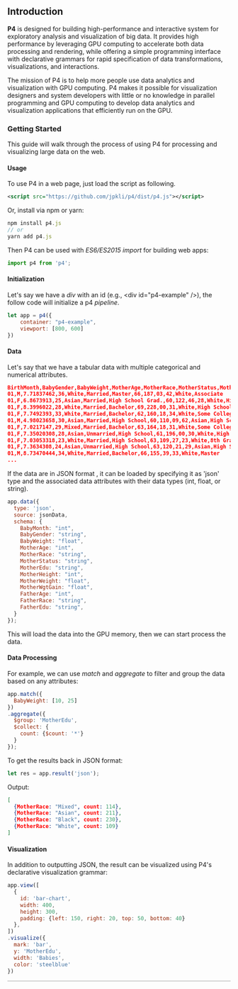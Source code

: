 
## Introduction
__P4__ is designed for building high-performance and interactive system for exploratory analysis and visualization of big data. It provides high performance by leveraging GPU computing to accelerate both data processing and rendering, while offering a simple programming interface with declarative grammars for rapid specification of data transformations, visualizations, and interactions.

The mission of P4 is to help more people use data analytics and visualization with GPU computing. P4 makes it possible for visualization designers and system developers with little or no knowledge in parallel programming and GPU computing to develop data analytics and visualization applications that efficiently run on the GPU.



### Getting Started
This guide will walk through the process of using P4 for processing and visualizing large data on the web.

#### Usage
To use P4 in a web page, just load the script as following.

```xml
<script src="https://github.com/jpkli/p4/dist/p4.js"></script>
```

Or, install via npm or yarn:

```javascript
npm install p4.js
// or
yarn add p4.js
```

Then P4 can be used with *ES6/ES2015 import* for building web apps:



```javascript
import p4 from 'p4';
```

#### Initialization
Let's say we have a *div* with an id (e.g., &lt;div id="p4-example" /&gt;), the follow code will initialize a p4 *pipeline*. 

```javascript
let app = p4({
    container: "p4-example",
    viewport: [800, 600]
})
```

#### Data
Let's say that we have a tabular data with multiple categorical and numerical attributes.

```json
BirthMonth,BabyGender,BabyWeight,MotherAge,MotherRace,MotherStatus,MotherEdu,MotherHeight,MotherWeight,...
01,M,7.71837462,36,White,Married,Master,66,187,03,42,White,Associate
01,F,6.8673913,25,Asian,Married,High School Grad.,60,122,46,28,White,High School
01,F,8.3996022,28,White,Married,Bachelor,69,228,00,31,White,High School
01,F,7.7492393,33,White,Married,Bachelor,62,160,18,34,White,Some College
01,M,4.98023658,30,Asian,Married,High School,60,110,09,62,Asian,High School
01,F,7.0217147,29,Mixed,Married,Bachelor,63,164,18,31,White,Some College
01,F,7.35020308,28,Asian,Unmarried,High School,61,196,00,30,White,High School
01,F,7.03053318,23,White,Married,High School,63,109,27,23,White,8th Grade
01,F,7.3634308,24,Asian,Unmarried,High School,63,120,21,29,Asian,High School
01,M,8.73470444,34,White,Married,Bachelor,66,155,39,33,White,Master
...
```

If the data are in JSON format , it can be loaded by specifying it as 'json' type and the associated data attributes with their data types (int, float, or string).

```javascript
app.data({
  type: 'json',
  source: jsonData,
  schema: {
    BabyMonth: "int",
    BabyGender: "string",
    BabyWeight: "float",
    MotherAge: "int",
    MotherRace: "string",
    MotherStatus: "string",
    MotherEdu: "string",
    MotherHeight: "int",
    MotherWeight: "float",
    MotherWgtGain: "float",
    FatherAge: "int",
    FatherRace: "string",
    FatherEdu: "string",
  }
});
```

This will load the data into the GPU memory, then we can start process the data.

#### Data Processing

For example, we can use *match* and *aggregate* to filter and group the data based on any attributes:

```javascript
app.match({
  BabyWeight: [10, 25]
})
.aggregate({
  $group: 'MotherEdu',
  $collect: {
    count: {$count: '*'}
  }
});
```

To get the results back in JSON format:

```javascript
let res = app.result('json');
```

Output:
```json
[
  {MotherRace: "Mixed", count: 114},
  {MotherRace: "Asian", count: 211},
  {MotherRace: "Black", count: 230},
  {MotherRace: "White", count: 109}
]
```

#### Visualization
In addition to outputting JSON, the result can be visualized using P4's declarative visualization grammar: 

```javascript
app.view([
  {
    id: 'bar-chart',
    width: 400,
    height: 300, 
    padding: {left: 150, right: 20, top: 50, bottom: 40}
  },
])
.visualize({
  mark: 'bar',
  y: 'MotherEdu',
  width: 'Babies',
  color: 'steelblue'
})
```

<div id="p4-example" style="border: 1px solid #ccc"></div>